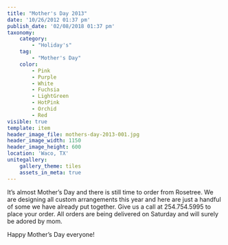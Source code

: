 ```yaml
---
title: "Mother's Day 2013"
date: '10/26/2012 01:37 pm'
publish_date: '02/08/2018 01:37 pm'
taxonomy:
    category:
        - "Holiday's"
    tag:
        - "Mother's Day"
    color:
        - Pink
        - Purple
        - White
        - Fuchsia
        - LightGreen
        - HotPink
        - Orchid
        - Red
visible: true
template: item
header_image_file: mothers-day-2013-001.jpg
header_image_width: 1150
header_image_height: 600
location: 'Waco, TX'
unitegallery:
    gallery_theme: tiles
    assets_in_meta: true
---
```

It’s almost Mother’s Day and there is still time to order from Rosetree. We are designing all custom arrangements this year and here are just a handful of some we have already put together. Give us a call at 254.754.5995 to place your order. All orders are being delivered on Saturday and will surely be adored by mom.

Happy Mother’s Day everyone!